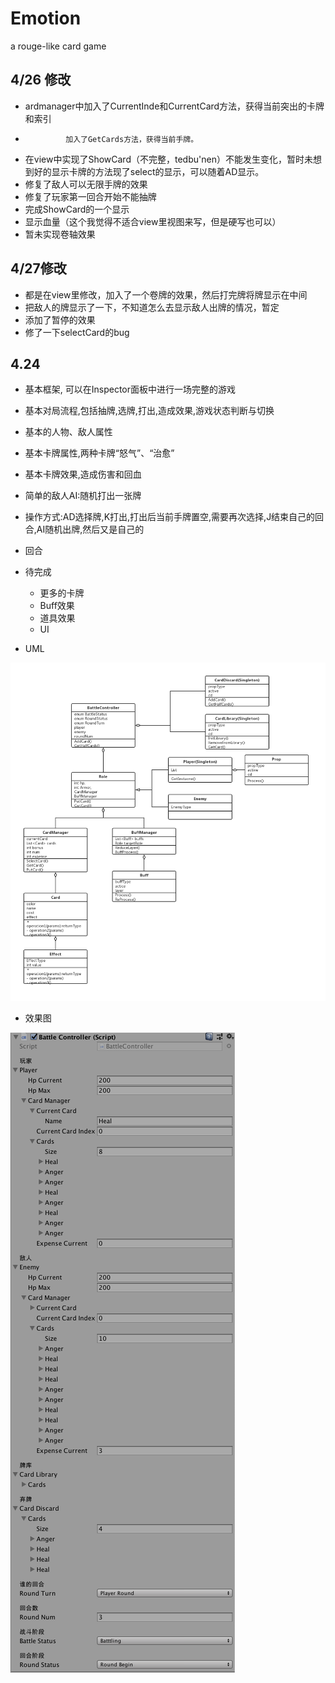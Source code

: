 ﻿# Emotion
a rouge-like card game

## 4/26 修改
 - ardmanager中加入了CurrentInde和CurrentCard方法，获得当前突出的卡牌和索引
 -              加入了GetCards方法，获得当前手牌。
 - 在view中实现了ShowCard（不完整，tedbu'nen）不能发生变化，暂时未想到好的显示卡牌的方法现了select的显示，可以随着AD显示。
 -  修复了敌人可以无限手牌的效果
 - 修复了玩家第一回合开始不能抽牌
 - 完成ShowCard的一个显示
 - 显示血量（这个我觉得不适合view里视图来写，但是硬写也可以）
 - 暂未实现卷轴效果

## 4/27修改
 -  都是在view里修改，加入了一个卷牌的效果，然后打完牌将牌显示在中间
 - 把敌人的牌显示了一下，不知道怎么去显示敌人出牌的情况，暂定
 - 添加了暂停的效果 
 - 修了一下selectCard的bug
## 4.24
 - 基本框架, 可以在Inspector面板中进行一场完整的游戏
 - 基本对局流程,包括抽牌,选牌,打出,造成效果,游戏状态判断与切换
 - 基本的人物、敌人属性
 - 基本卡牌属性,两种卡牌“怒气”、“治愈”
 - 基本卡牌效果,造成伤害和回血
 - 简单的敌人AI:随机打出一张牌
 - 操作方式:AD选择牌,K打出,打出后当前手牌置空,需要再次选择,J结束自己的回合,AI随机出牌,然后又是自己的
 - 回合

 - 待完成
 	- 更多的卡牌
 	- Buff效果
 	- 道具效果
 	- UI 
 - UML
 
  ![](https://raw.githubusercontent.com/Nagisa3113/Emotion/master/Emotion.jpg)
 	
 - 效果图
 
 ![](https://raw.githubusercontent.com/Nagisa3113/Emotion/master/inspector.png) 



    
    
                
